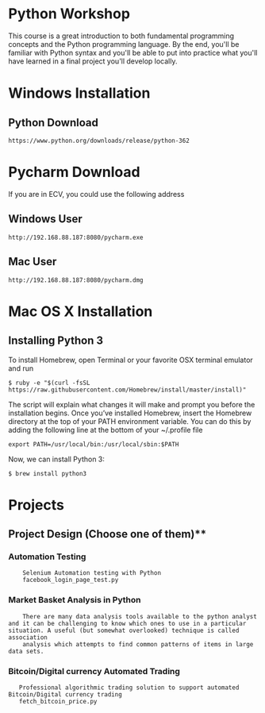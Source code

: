 # Python Workshop
This course is a great introduction to both fundamental programming concepts and the Python programming language. 
By the end, you'll be familiar with Python syntax and you'll be able to put into practice what you'll have learned in a final project you'll develop locally.

# Windows Installation 
## Python Download

`https://www.python.org/downloads/release/python-362`

# Pycharm Download 

If you are in ECV, you could use the following address

## Windows User

`http://192.168.88.187:8080/pycharm.exe`

## Mac User

`http://192.168.88.187:8080/pycharm.dmg`

#  Mac OS X Installation

## Installing Python 3

To install Homebrew, open Terminal or your favorite OSX terminal emulator and run

`$ ruby -e "$(curl -fsSL https://raw.githubusercontent.com/Homebrew/install/master/install)"`

The script will explain what changes it will make and prompt you before the installation begins. Once you’ve installed Homebrew, insert the Homebrew directory at the top of your PATH environment variable. You can do this by adding the following line at the bottom of your ~/.profile file

`export PATH=/usr/local/bin:/usr/local/sbin:$PATH`

Now, we can install Python 3:

`$ brew install python3`

# Projects
## Project Design (Choose one of them)**

   ### Automation Testing
        Selenium Automation testing with Python
        facebook_login_page_test.py
    
   ### Market Basket Analysis in Python 
        There are many data analysis tools available to the python analyst and it can be challenging to know which ones to use in a particular situation. A useful (but somewhat overlooked) technique is called association 
        analysis which attempts to find common patterns of items in large data sets.
    
   ### Bitcoin/Digital currency Automated Trading  
       Professional algorithmic trading solution to support automated Bitcoin/Digital currency trading
       fetch_bitcoin_price.py